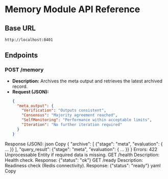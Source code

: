 # Memory Module API Reference

## Base URL
`http://localhost:8401`

## Endpoints

### POST /memory
- **Description:** Archives the meta output and retrieves the latest archived record.
- **Request (JSON):**
  ```json
  {
    "meta_output": {
      "Verification": "Outputs consistent",
      "Consensus": "Majority agreement reached",
      "SelfMonitoring": "Performance within acceptable limits",
      "Iteration": "No further iteration required"
    }
  }

Response (JSON):
json
Copy
{
  "archive": [
    {"stage": "meta", "evaluation": { ... }}
  ],
  "query_result": {"stage": "meta", "evaluation": { ... }}
}
Errors:
422 Unprocessable Entity if required data is missing.
GET /health
Description: Health check.
Response: {"status": "ok"}
GET /ready
Description: Readiness check (Redis connectivity).
Response: {"status": "ready"}
yaml
Copy
